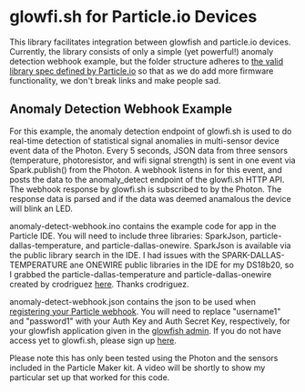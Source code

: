 # glowfi.sh for Particle.io Devices

This library facilitates integration between glowfish and particle.io devices.  Currently, the library consists of only a simple (yet powerful!) anomaly detection webhook example, but the folder structure adheres to [the valid library spec defined by Particle.io](https://github.com/spark/uber-library-example) so that as we do add more firmware functionality, we don't break links and make people sad.

## Anomaly Detection Webhook Example

For this example, the anomaly detection endpoint of glowfi.sh is used to do real-time detection of statistical signal anomalies in multi-sensor device event data of the Photon. Every 5 seconds, JSON data from three sensors (temperature, photoresistor, and wifi signal strength) is sent in one event via Spark.publish() from the Photon.  A webhook listens in for this event, and posts the data to the anomaly_detect endpoint of the glowfi.sh HTTP API.  The webhook response by glowfi.sh is subscribed to by the Photon. The response data is parsed and if the data was deemed anamalous the device will blink an LED. 

anomaly-detect-webhook.ino contains the example code for app in the Particle IDE.  You will need to include three libraries: SparkJson, particle-dallas-temperature, and particle-dallas-onewire. SparkJson is available via the public library search in the IDE. I had issues with the SPARK-DALLAS-TEMPERATURE ane ONEWIRE public libraries in the IDE for my DS18b20, so I grabbed the particle-dallas-temperature and particle-dallas-onewire created by crodriguez [here](https://community.particle.io/t/ds18b20-working-example/8068/20). Thanks crodriguez.

anomaly-detect-webhook.json contains the json to be used when [registering your Particle webhook](http://docs.particle.io/photon/webhooks/). You will need to replace "username1" and "password1" with your Auth Key and Auth Secret Key, respectively, for your glowfish application given in the [glowfish admin](https://api.glowfi.sh/admin/app/). If you do not have access yet to glowfi.sh, please sign up [here](https://glowfi.sh/beta/).

Please note this has only been tested using the Photon and the sensors included in the Particle Maker kit. A video will be shortly to show my particular set up that worked for this code.





